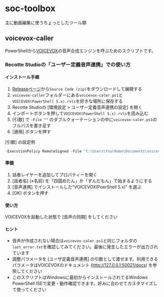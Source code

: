 # soc-toolbox

主に動画編集に使うちょっとしたツール類

## voicevox-caller

PowerShellから[VOICEVOX](https://voicevox.hiroshiba.jp/)の音声合成エンジンを呼ぶためのスクリプトです。

### Recotte Studioの「ユーザー定義音声連携」での使い方

#### インストール手順

1. [Releaseページ](https://github.com/so-c/soc-toolbox/releases)から`Source Code (zip)`をダウンロードして展開する
1. `voicevox-caller`フォルダーにある`voicevox-caler.ps1`と`VOICEVOX(PowerShell 5.x).rvls`を好きな場所に保存する
1. Recotte Studioの [環境設定 > ユーザー定義音声連携の設定] を開く
1. インポートボタンを押して`VOICEVOX(PowerShell 5.x).rvls`を読み込む
1. [引数] で `-File ""` のダブルクォーテーションの中に`voicevox-caler.ps1`のフルパスを書き足す
1. [適用] ボタンを押す

[引数] の設定例

```ps1
-ExecutionPolicy RemoteSigned -File "C:\Users\YourName\Documents\voicevox-caller\voicevox-caller.ps1" -text "%c" -speaker "%s" -output "%o"`
```

#### 準備

1. 話者レイヤーを追加してプロパティーを開く
1. [話者名] (≠名前) を「四国めたん」か「ずんだもん」で始まるようにする
1. [音声連携] でインストールした"VOICEVOX(PoerShell 5.x)" を選ぶ
1. [OK] ボタンを押す

#### 使い方

VOICEVOXを起動した状態で [音声の同期] をしてください

#### ヒント

* 音声が作成されない場合は`voicevox-caler.ps1`と同じフォルダの`last_error.txt`を確認してみてください。最後に発生したエラーが出力されています
* 調整パラメータを [ユーザ定義音声連携] の引数として渡せます。利用できるパラメータはVOICEVOXのドキュメント (http://127.0.0.1:50021/docs) を参照してください
* このスクリプトはWindowsに最初からインストールされてるWindows PowerShell ISEで変更・動作確認できます。好みに合わせてカスタマイズして使ってください
